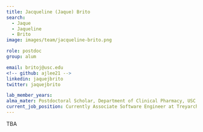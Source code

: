 ```yaml
---
title: Jacqueline (Jaque) Brito
search:
  - Jaque
  - Jaqueline
  - Brito
image: images/team/jacqueline-brito.png

role: postdoc
group: alum

email: britoj@usc.edu
<!-- github: ajlee21 -->
linkedin: jaquejbrito
twitter: jaquejbrito

lab_member_years: 
alma_mater: Postdoctoral Scholar, Department of Clinical Pharmacy, USC School of Pharmacy
current_job_position: Currently Associate Software Engineer at Treyarch
---
```


TBA
